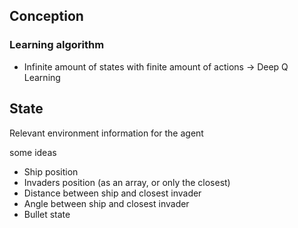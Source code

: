 ## Conception


### Learning algorithm
- Infinite amount of states with finite amount of actions -> Deep Q Learning


## State 
Relevant environment information for the agent

some ideas
- Ship position
- Invaders position (as an array, or only the closest)
- Distance between ship and closest invader
- Angle between ship and closest invader
- Bullet state

